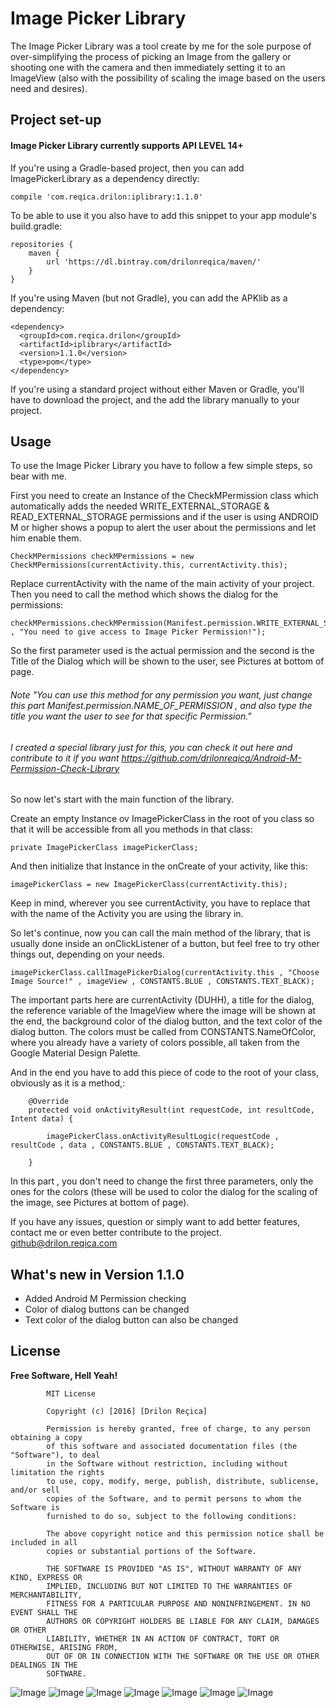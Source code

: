 # Image Picker Library

The Image Picker Library was a tool create by me for the sole purpose of over-simplifying the process of picking an Image from the gallery or shooting one with the camera and then immediately setting it to an ImageView (also with the possibility of scaling the image based on the users need and desires).

## Project set-up

#### Image Picker Library currently supports API LEVEL 14+

If you're using a Gradle-based project, then you can add ImagePickerLibrary as a dependency directly:

```
compile 'com.reqica.drilon:iplibrary:1.1.0'
```
To be able to use it you also have to add this snippet to your app module's build.gradle:
```
repositories {
    maven {
        url 'https://dl.bintray.com/drilonreqica/maven/'
    }
}
```
If you're using Maven (but not Gradle), you can add the APKlib as a dependency:
```
<dependency>
  <groupId>com.reqica.drilon</groupId>
  <artifactId>iplibrary</artifactId>
  <version>1.1.0</version>
  <type>pom</type>
</dependency>
```

If you're using a standard project without either Maven or Gradle, you'll have to download the project, and the add the library manually to your project.

## Usage

To use the Image Picker Library you have to follow a few simple steps, so bear with me.

First you need to create an Instance of the CheckMPermission class which automatically adds the needed WRITE_EXTERNAL_STORAGE & READ_EXTERNAL_STORAGE permissions and if the user is using ANDROID M or higher shows a popup to alert the user about the permissions and let him enable them.
```
CheckMPermissions checkMPermissions = new CheckMPermissions(currentActivity.this, currentActivity.this);
```
Replace currentActivity with the name of the main activity of your project.
Then you need to call the method which shows the dialog for the permissions:
```
checkMPermissions.checkMPermission(Manifest.permission.WRITE_EXTERNAL_STORAGE , "You need to give access to Image Picker Permission!");
```
So the first parameter used is the actual permission and the second is the Title of the Dialog which will be shown to the user, see Pictures at bottom of page.
###### Note "You can use this method for any permission you want, just change this part Manifest.permission.NAME_OF_PERMISSION , and also type the title you want the user to see for that specific Permission."

###### I created a special library just for this, you can check it out here and contribute to it if you want <https://github.com/drilonreqica/Android-M-Permission-Check-Library>

So now let's start with the main function of the library.

Create an empty Instance ov ImagePickerClass in the root of you class so that it will be accessible from all you methods in that class:
```
private ImagePickerClass imagePickerClass;
```
And then initialize that Instance in the onCreate of your activity, like this:
```
imagePickerClass = new ImagePickerClass(currentActivity.this);
```
Keep in mind, wherever you see currentActivity, you have to replace that with the name of the Activity you are using the library in.

So let's continue, now you can call the main method of the library, that is usually done inside an onClickListener of a button, but feel free to try other things out, depending on your needs.
```
imagePickerClass.callImagePickerDialog(currentActivity.this , "Choose Image Source!" , imageView , CONSTANTS.BLUE , CONSTANTS.TEXT_BLACK);
```     
The important parts here are currentActivity (DUHH), a title for the dialog, the reference variable of the ImageView where the image will be shown at the end, the background color of the dialog button, and the text color of the dialog button.
The colors must be called from CONSTANTS.NameOfColor, where you already have a variety of colors possible, all taken from the Google Material Design Palette.

And in the end you have to add this piece of code to the root of your class, obviously as it is a method,:
```
    @Override
    protected void onActivityResult(int requestCode, int resultCode, Intent data) {

        imagePickerClass.onActivityResultLogic(requestCode , resultCode , data , CONSTANTS.BLUE , CONSTANTS.TEXT_BLACK);

    }
```
In this part , you don't need to change the first three parameters, only the ones for the colors (these will be used to color the dialog for the scaling of the image, see Pictures at bottom of page).

If you have any issues, question or simply want to add better features, contact me or even better contribute to the project.
<github@drilon.reqica.com>

## What's new in Version 1.1.0

* Added Android M Permission checking
* Color of dialog buttons can be changed
* Text color of the dialog button can also be changed

License
----

**Free Software, Hell Yeah!**

```
        MIT License
        
        Copyright (c) [2016] [Drilon Reçica]

        Permission is hereby granted, free of charge, to any person obtaining a copy
        of this software and associated documentation files (the "Software"), to deal
        in the Software without restriction, including without limitation the rights
        to use, copy, modify, merge, publish, distribute, sublicense, and/or sell
        copies of the Software, and to permit persons to whom the Software is
        furnished to do so, subject to the following conditions:

        The above copyright notice and this permission notice shall be included in all
        copies or substantial portions of the Software.

        THE SOFTWARE IS PROVIDED "AS IS", WITHOUT WARRANTY OF ANY KIND, EXPRESS OR
        IMPLIED, INCLUDING BUT NOT LIMITED TO THE WARRANTIES OF MERCHANTABILITY,
        FITNESS FOR A PARTICULAR PURPOSE AND NONINFRINGEMENT. IN NO EVENT SHALL THE
        AUTHORS OR COPYRIGHT HOLDERS BE LIABLE FOR ANY CLAIM, DAMAGES OR OTHER
        LIABILITY, WHETHER IN AN ACTION OF CONTRACT, TORT OR OTHERWISE, ARISING FROM,
        OUT OF OR IN CONNECTION WITH THE SOFTWARE OR THE USE OR OTHER DEALINGS IN THE
        SOFTWARE.
```
![Image](http://drilon.reqica.com/imagepickerlibrary/screenshots/image_source_dialog1.png "Image Source Dialog")
![Image](http://drilon.reqica.com/imagepickerlibrary/screenshots/image_source_camera.png "Camera Source Image")
![Image](http://drilon.reqica.com/imagepickerlibrary/screenshots/image_scaling.png "Scaling Image")
![Image](http://drilon.reqica.com/imagepickerlibrary/screenshots/image_camera_showing.png "Showing Scaled Camera Image")
![Image](http://drilon.reqica.com/imagepickerlibrary/screenshots/image_source_gallery.png "Gallery Source Image")
![Image](http://drilon.reqica.com/imagepickerlibrary/screenshots/image_no_scaling.png "Not Scaling Image")
![Image](http://drilon.reqica.com/imagepickerlibrary/screenshots/image_gallery_showing.png "Showing not Scaled Gallery Image")
